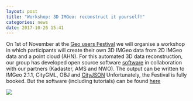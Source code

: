 ```yaml
---
layout: post
title: "Workshop: 3D IMGeo: reconstruct it yourself!"
categories: news
date: 2017-10-26 15:41
---
```


On 1st of November at the [Geo users Festival](https://www.geonovum.nl/sites/default/files/GGF17webversie1.pdf) we will organise a workshop in which participants will create their own 3D IMGeo data from 2D IMGeo data and a point cloud (AHN).
For this automated 3D data reconstruction, our group has developed open source software [software](https://github.com/tudelft3d/3dfier) in collaboration with our partners (Kadaster, AMS and NWO).
The output can be written to IMGeo 2.1.1, CityGML, OBJ and [CityJSON](http://www.cityjson.org/en/0.3/)
Unfortunately, the Festival is fully booked. But the software (including tutorials) can be found [here](https://github.com/tudelft3d/3dfier/wiki)

<img src="{{ site.baseurl }}/img/2017/3DBGT.png"/><br/><br/>

